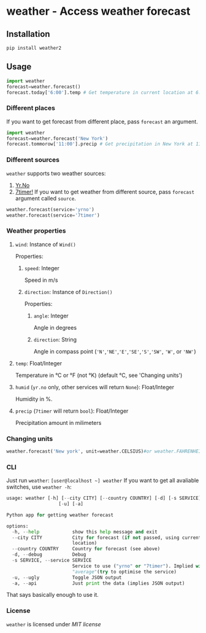 # weather - Access weather forecast
## Installation
```
pip install weather2
```
## Usage
```python
import weather
forecast=weather.forecast()
forecast.today['6:00'].temp # Get temperature in current location at 6.00
```
### Different places
If you want to get forecast from different place, pass `forecast` an argument.
```python
import weather
forecast=weather.forecast('New York')
forecast.tommorow['11:00'].precip # Get precipitation in New York at 11.00
```
### Different sources
`weather` supports two weather sources:
1. [Yr.No](https://yr.no)
1. [7timer!](https://7timer.info)
If you want to get weather from different source, pass `forecast` argument called `source`.
```python
weather.forecast(service='yrno')
weather.forecast(service='7timer')
```
### Weather properties
<ol>
  <li>
    <p><code>wind</code>: Instance of <code>Wind()</code></p>
    Properties:
    <ol>
      <li>
        <p><code>speed</code>: Integer</p>
        Speed in m/s
      </li>
      <li>
        <p><code>direction</code>: Instance of <code>Direction()</code></p>
        Properties:
        <ol>
          <li>
            <p><code>angle</code>: Integer</p>
            Angle in degrees
          </li>
          <li>
            <p><code>direction</code>: String</p>
            Angle in compass point (<code>'N'</code>,<code>'NE'</code>,<code>'E'</code>,<code>'SE'</code>,<code>'S'</code>,<code>'SW'</code>,
            <code>'W'</code>, or <code>'NW'</code>)
          </li>
        </ol>
      </li>
    </ol>
  </li>
  <li>
    <p><code>temp</code>: Float/Integer</p>
      Temperature in °C or °F (not °K) (default °C, see 'Changing units')
  </li>
  <li>
    <p><code>humid</code> (<code>yr.no</code> only, other services will return <code>None</code>): Float/Integer</p>
      Humidity in %.
  </li>
  <li>
    <p><code>precip</code> (<code>7timer</code> will return <code>bool</code>): Float/Integer</p>
      Precipitation amount in milimeters
</ol>

### Changing units
```python
weather.forecast('New york', unit=weather.CELSIUS)#or weather.FAHRENHEIT
```
### CLI
Just run `weather`:
    ```[user@localhost ~] weather```
If you want to get all avaliable switches, use `weather -h`:

```python
usage: weather [-h] [--city CITY] [--country COUNTRY] [-d] [-s SERVICE]
                   [-u] [-a]

Python app for getting weather forecast

options:
  -h, --help            show this help message and exit
  --city CITY           City for forecast (if not passed, using current
                        location)
  --country COUNTRY     Country for forecast (see above)
  -d, --debug           Debug
  -s SERVICE, --service SERVICE
                        Service to use ("yrno" or "7timer"). Implied with
                        "average"(try to optimise the service)
  -u, --ugly            Toggle JSON output
  -a, --api             Just print the data (implies JSON output)

``` 
That says basically enough to use it.

### License

`weather` is licensed under *MIT license*
